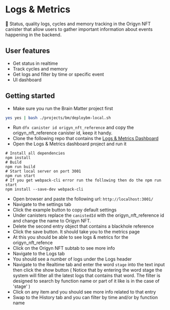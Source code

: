 # Logs & Metrics

🚀 Status, quality logs, cycles and memory tracking in the Origyn NFT canister that allow users to gather important information about events happening in the backend.

## User features

- Get status in realtime
- Track cycles and memory
- Get logs and filter by time or specific event
- UI dashboard

## Getting started

- Make sure you run the Brain Matter project first
```bash
yes yes | bash ./projects/bm/deploybm-local.sh
```
- Run `dfx canister id origyn_nft_reference` and copy the origyn_nft_reference canister id, keep it handy.
- Clone the following repo that contains the [Logs & Metrics Dashboard](https://github.com/ORIGYN-SA/canistergeek-ui)
- Open the Logs & Metrics dashboard project and run it
```node
# Install all dependencies
npm install
# Build
npm run build
# Start local server on port 3001
npm run start
# If you get webpack-cli error run the following then do the npm run start
npm install --save-dev webpack-cli
```
- Open browser and paste the following url: `http://localhost:3001/`
- Navigate to the settings tab
- Click the example button to copy default settings
- Under canisters replace the `canistedId` with the origyn_nft_reference id and change the name to Origyn NFT.
- Delete the second entry object that contains a blackhole reference
- Click the save button. It should take you to the metrics page
- At this you should be able to see logs & metrics for the origyn_nft_refence
- Click on the Origyn NFT subtab to see more info
- Navigate to the Logs tab
- You should see a number of logs under the Logs header
- Navigate to the Realtime tab and enter the word `stage` into the text input then click the show button ( Notice that by entering the word stage the system will filter all the latest logs that contains that word. The filter is designed to search by function name or part of it like is in the case of 'stage' )
- Click on any item and you should see more info related to that entry
- Swap to the History tab and you can filter by time and/or by function name
